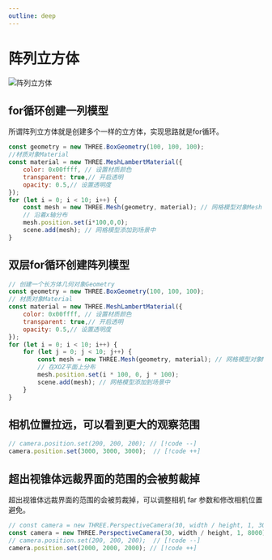 ```yaml
---
outline: deep
---
```


# 阵列立方体

![阵列立方体](/phaseA/matrix.jpg)

## for循环创建一列模型

所谓阵列立方体就是创建多个一样的立方体，实现思路就是for循环。

```js
const geometry = new THREE.BoxGeometry(100, 100, 100);
//材质对象Material
const material = new THREE.MeshLambertMaterial({
    color: 0x00ffff, // 设置材质颜色
    transparent: true,// 开启透明
    opacity: 0.5,// 设置透明度
});
for (let i = 0; i < 10; i++) {
    const mesh = new THREE.Mesh(geometry, material); // 网格模型对象Mesh
    // 沿着x轴分布
    mesh.position.set(i*100,0,0);
    scene.add(mesh); // 网格模型添加到场景中
}
```

## 双层for循环创建阵列模型

```js
// 创建一个长方体几何对象Geometry
const geometry = new THREE.BoxGeometry(100, 100, 100);
// 材质对象Material
const material = new THREE.MeshLambertMaterial({
    color: 0x00ffff, // 设置材质颜色
    transparent: true,// 开启透明
    opacity: 0.5,// 设置透明度
});
for (let i = 0; i < 10; i++) {
    for (let j = 0; j < 10; j++) {
        const mesh = new THREE.Mesh(geometry, material); // 网格模型对象Mesh
        // 在XOZ平面上分布
        mesh.position.set(i * 100, 0, j * 100);
        scene.add(mesh); // 网格模型添加到场景中  
    }
}
```

## 相机位置拉远，可以看到更大的观察范围

```js
// camera.position.set(200, 200, 200); // [!code --]
camera.position.set(3000, 3000, 3000);  // [!code ++]
```

## 超出视锥体远裁界面的范围的会被剪裁掉

超出视锥体远裁界面的范围的会被剪裁掉，可以调整相机 far 参数和修改相机位置避免。

```js
// const camera = new THREE.PerspectiveCamera(30, width / height, 1, 3000);  // [!code --]
const camera = new THREE.PerspectiveCamera(30, width / height, 1, 8000);  // [!code ++]
// camera.position.set(200, 200, 200);  // [!code --]
camera.position.set(2000, 2000, 2000); // [!code ++]
```
